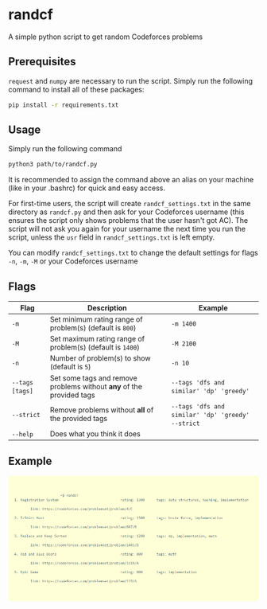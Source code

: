 # randcf

A simple python script to get random Codeforces problems

## Prerequisites

`request` and `numpy` are necessary to run the script. Simply run the following command to install all of these packages:

```bash
pip install -r requirements.txt
```

## Usage

Simply run the following command

```bash
python3 path/to/randcf.py
```

It is recommended to assign the command above an alias on your machine (like in your .bashrc) for quick and easy access.

For first-time users, the script will create `randcf_settings.txt` in the same directory as `randcf.py` and then ask for your Codeforces username (this ensures the script only shows problems that the user hasn't got AC).
The script will not ask you again for your username the next time you run the script, unless the `usr` field in `randcf_settings.txt` is left empty.

You can modify `randcf_settings.txt` to change the default settings for flags `-n`, `-m`, `-M` or your Codeforces username

## Flags

| Flag | Description | Example |
| --- | --- | --- |
| `-m` | Set minimum rating range of problem(s) (default is `800`) | `-m 1400` |
| `-M` | Set maximum rating range of problem(s) (default is `1400`) | `-M 2100` |
| `-n` | Number of problem(s) to show (default is `5`) | `-n 10` |
| `--tags [tags]` | Set some tags and remove problems without **any** of the provided tags | `--tags 'dfs and similar' 'dp' 'greedy'` |
| `--strict` | Remove problems without **all** of the provided tags | `--tags 'dfs and similar' 'dp' 'greedy' --strict` |
| `--help` | Does what you think it does | |

## Example

<p align="center">
  <img src="/assets/example.png">
</p>
